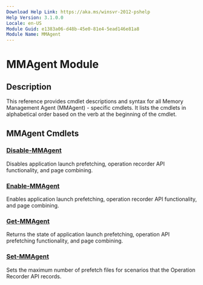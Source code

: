 ```yaml
---
Download Help Link: https://aka.ms/winsvr-2012-pshelp
Help Version: 3.1.0.0
Locale: en-US
Module Guid: e1383a06-d48b-45e0-81e4-5ead146e81a8
Module Name: MMAgent
---
```


# MMAgent Module
## Description
This reference provides cmdlet descriptions and syntax for all Memory Management Agent (MMAgent) - specific cmdlets. It lists the cmdlets in alphabetical order based on the verb at the beginning of the cmdlet.

## MMAgent Cmdlets
### [Disable-MMAgent](./Disable-MMAgent.md)
Disables application launch prefetching, operation recorder API functionality, and page combining.

### [Enable-MMAgent](./Enable-MMAgent.md)
Enables application launch prefetching, operation recorder API functionality, and page combining.

### [Get-MMAgent](./Get-MMAgent.md)
Returns the state of application launch prefetching, operation API prefetching functionality, and page combining.

### [Set-MMAgent](./Set-MMAgent.md)
Sets the maximum number of prefetch files for scenarios that the Operation Recorder API records.

